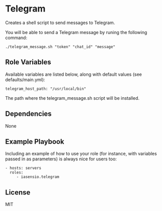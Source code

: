 Telegram
=========

Creates a shell script to send messages to Telegram.

You will be able to send a Telegram message by runing the following command:

```
./telegram_message.sh "token" "chat_id" "message"

```


Role Variables
--------------

Available variables are listed below, along with default values (see defaults/main.yml):

```
telegram_host_path: "/usr/local/bin"
```
The path where the telegram_message.sh script will be installed.

Dependencies
------------

None

Example Playbook
----------------

Including an example of how to use your role (for instance, with variables passed in as parameters) is always nice for users too:

    - hosts: servers
      roles:
         - iasensio.telegram

License
-------

MIT

